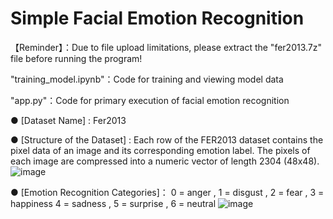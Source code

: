 Simple Facial Emotion Recognition
=============================================================================================================
【Reminder】：Due to file upload limitations, please extract the "fer2013.7z" file before running the program!

"training_model.ipynb"：Code for training and viewing model data

"app.py"：Code for primary execution of facial emotion recognition

● [Dataset Name] : Fer2013

● [Structure of the Dataset] : Each row of the FER2013 dataset contains the pixel data of an 	image and its corresponding emotion label. The pixels of each 	image are compressed into a numeric vector of   length 2304 (48x48).
![image](https://github.com/user-attachments/assets/35726b1d-4ae2-44ea-b2e9-5212dcb751d0)

● [Emotion Recognition Categories]：
0 = anger , 1  = disgust , 2 = fear , 3 = happiness
4 = sadness , 5 = surprise , 6 = neutral
![image](https://github.com/user-attachments/assets/30e5914b-a0d9-4bc7-b678-86ba1382f803)


